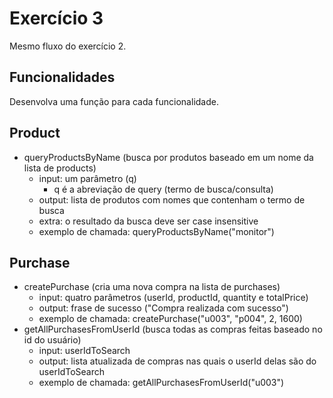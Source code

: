 # Exercício 3
Mesmo fluxo do exercício 2.

## Funcionalidades
Desenvolva uma função para cada funcionalidade.

## Product
* queryProductsByName (busca por produtos baseado em um nome da lista de products)
    * input: um parâmetro (q)
        * q é a abreviação de query (termo de busca/consulta)
    * output: lista de produtos com nomes que contenham o termo de busca
    * extra: o resultado da busca deve ser case insensitive
    * exemplo de chamada: queryProductsByName("monitor")

## Purchase
* createPurchase (cria uma nova compra na lista de purchases)
    * input: quatro parâmetros (userId, productId, quantity e totalPrice)
    * output: frase de sucesso ("Compra realizada com sucesso")
    * exemplo de chamada: createPurchase("u003", "p004", 2, 1600)
* getAllPurchasesFromUserId (busca todas as compras feitas baseado no id do usuário)
    * input: userIdToSearch
    * output: lista atualizada de compras nas quais o userId delas são do userIdToSearch
    * exemplo de chamada: getAllPurchasesFromUserId("u003")